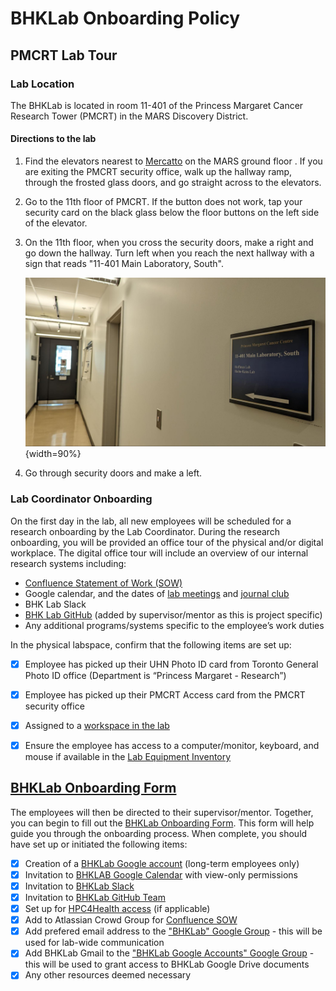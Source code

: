 # BHKLab Onboarding Policy

## PMCRT Lab Tour
### Lab Location
The BHKLab is located in room 11-401 of the Princess Margaret Cancer Research Tower (PMCRT) in the MARS Discovery District.

#### Directions to the lab
1. Find the elevators nearest to [Mercatto](https://www.google.com/maps/place/Mercatto/data=!4m2!3m1!19sChIJiXa3MrY0K4gRXBkKpUGIqvs) on the MARS ground floor . If you are exiting the PMCRT security office, walk up the hallway ramp, through the frosted glass doors, and go straight across to the elevators.

2. Go to the 11th floor of PMCRT. If the button does not work, tap your security card on the black glass below the floor buttons on the left side of the elevator.

3. On the 11th floor, when you cross the security doors, make a right and go down the hallway. Turn left when you reach the next hallway with a sign that reads "11-401 Main Laboratory, South". 

    ![](img/hallway_to_lab.jpg){width=90%}

4. Go through security doors and make a left.


### Lab Coordinator Onboarding
On the first day in the lab, all new employees will be scheduled for a research onboarding by the Lab Coordinator. During the research onboarding, you will be provided an office tour of the physical and/or digital workplace. The digital office tour will include an overview of our internal research systems including: 

- [Confluence Statement of Work (SOW)](../../General/Summary_Of_Work/index.md)
- Google calendar, and the dates of [lab meetings](../../General/Meetings/lab_meeting.md) and [journal club](../../General/Meetings/journal_club.md)
- BHK Lab Slack
- [BHK Lab GitHub](https://github.com/bhklab) (added by supervisor/mentor as this is project specific)
- Any additional programs/systems specific to the employee’s work duties


In the physical labspace, confirm that the following items are set up:

- [x] Employee has picked up their UHN Photo ID card from Toronto General Photo ID office (Department is “Princess Margaret - Research”)
- [x] Employee has picked up their PMCRT Access card from the PMCRT security office
- [x] Assigned to a [workspace in the lab](https://docs.google.com/spreadsheets/d/1LOKDkhRi4wDBf5Cg5Cjzzdeh0frhG4YZ5h11d835Qa0/edit?gid=0#gid=0)
- [x] Ensure the employee has access to a computer/monitor, keyboard, and mouse if available in the [Lab Equipment Inventory](https://docs.google.com/spreadsheets/d/1zFbTAdv5DT6tnajDMeXwoWP65VzjcD9PxynnXzholwE/edit?gid=212760015#gid=212760015&fvid=1274444863)


## [BHKLab Onboarding Form](https://docs.google.com/forms/d/e/1FAIpQLSem1WRpvKiHyeMop-sOsRx7NOd0hWbT2PGRRxiz3nfR3GUPEQ/viewform?usp=sf_link)
The employees will then be directed to their supervisor/mentor. Together, you can begin to fill out the [BHKLab Onboarding Form](https://docs.google.com/forms/d/e/1FAIpQLSem1WRpvKiHyeMop-sOsRx7NOd0hWbT2PGRRxiz3nfR3GUPEQ/viewform?usp=sf_link). This form will help guide you through the onboarding process. When complete, you should have set up or initiated the following items:

- [x] Creation of a [BHKLab Google account](../../General/Communications/bhklab_gmail.md) (long-term employees only)
- [x] Invitation to [BHKLAB Google Calendar](../../General/Communications/bhklab_calendar.md) with view-only permissions
- [x] Invitation to [BHKLab Slack](http://bhklab.slack.com)
- [x] Invitation to [BHKLab GitHub Team](https://github.com/orgs/bhklab/teams/bhkteam)
- [x] Set up for [HPC4Health access](https://bhklab.github.io/HPC4Health/setup/getting_an_account/) (if applicable)
- [x] Add to Atlassian Crowd Group for [Confluence SOW](https://collaborate.uhnresearch.ca/confluence/pages/viewpage.action?spaceKey=BHKLabSOW&title=BHKLab-SOW)
- [x] Add prefered email address to the ["BHKLab" Google Group](https://groups.google.com/g/bhklabresearch/members) - this will be used for lab-wide communication 
- [x] Add BHKLab Gmail to the ["BHKLab Google Accounts" Google Group](https://groups.google.com/g/bhklab-accounts/members) - this will be used to grant access to BHKLab Google Drive documents
- [x] Any other resources deemed necessary
